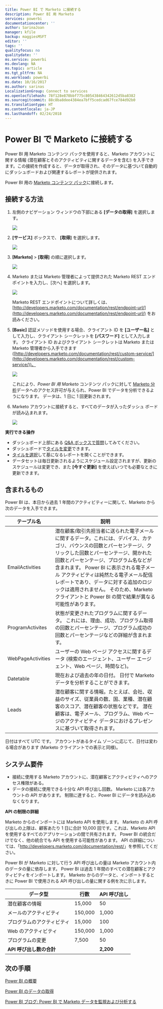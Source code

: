 ```yaml
---
title: Power BI で Marketo に接続する
description: Power BI 用 Marketo
services: powerbi
documentationcenter: ''
author: SarinaJoan
manager: kfile
backup: maggiesMSFT
editor: ''
tags: ''
qualityfocus: no
qualitydate: ''
ms.service: powerbi
ms.devlang: NA
ms.topic: article
ms.tgt_pltfrm: NA
ms.workload: powerbi
ms.date: 10/16/2017
ms.author: sarinas
LocalizationGroup: Connect to services
ms.openlocfilehash: 78f128e870bbf775c805438464342612d5ba8382
ms.sourcegitcommit: 88c8ba8dee4384ea7bff5cedcad67fce784d92b0
ms.translationtype: HT
ms.contentlocale: ja-JP
ms.lasthandoff: 02/24/2018
---
```

# <a name="connect-to-marketo-with-power-bi"></a>Power BI で Marketo に接続する
Power BI 用 Marketo コンテンツ パックを使用すると、Marketo アカウントに関する情報 (潜在顧客とそのアクティビティに関するデータを含む) を入手できます。この接続を作成すると、データが取得され、そのデータに基づいて自動的にダッシュボードおよび関連するレポートが提供されます。

Power BI 用の [Marketo コンテンツ パック](https://app.powerbi.com/getdata/services/marketo)に接続します。

## <a name="how-to-connect"></a>接続する方法
1. 左側のナビゲーション ウィンドウの下部にある **[データの取得]** を選択します。
   
   ![](media/service-connect-to-marketo/pbi_getdata.png)
2. **[サービス]** ボックスで、 **[取得]** を選択します。
   
   ![](media/service-connect-to-marketo/pbi_getservices.png) 
3. **[Marketo]** \> **[取得]** の順に選択します。
   
   ![](media/service-connect-to-marketo/marketo.png)
4. Marketo または Marketo 管理者によって提供された Marketo REST エンドポイントを入力し、[次へ] を選択します。
   
   ![](media/service-connect-to-marketo/pbi_marketoconnect.png)
   
   Marketo REST エンドポイントについて詳しくは、[http://developers.marketo.com/documentation/rest/endpoint-url/](http://developers.marketo.com/documentation/rest/endpoint-url/) をお読みください。
5. **[Basic]** 認証メソッドを使用する場合、クライアント ID を **[ユーザー名]** として入力し、クライアント シークレットを **[パスワード]** として入力します。 クライアント ID およびクライアント シークレットは Marketo または Marketo 管理者から入手できます ([http://developers.marketo.com/documentation/rest/custom-service/](http://developers.marketo.com/documentation/rest/custom-service/))。 
   
   ![](media/service-connect-to-marketo/pbi_marketosignin.png)
   
   これにより、*Power BI 用 Marketo* コンテンツ パックに対して [Marketo 分析](https://powerbi.microsoft.com/integrations/marketo)データへのアクセス許可が与えられ、Power BI でデータを分析できるようになります。 データは、1 日に 1 回更新されます。
6. Marketo アカウントに接続すると、すべてのデータが入ったダッシュ ボードが読み込まれます。
   
   ![](media/service-connect-to-marketo/pbi_marketodash.png)

**実行できる操作**

* ダッシュボード上部にある [Q&A ボックスで質問](power-bi-q-and-a.md)してみてください。
* ダッシュボードで[タイルを変更](service-dashboard-edit-tile.md)できます。
* [タイルを選択](service-dashboard-tiles.md)して基になるレポートを開くことができます。
* データセットは毎日更新されるようにスケジュール設定されますが、更新のスケジュールは変更でき、また **[今すぐ更新]** を使えばいつでも必要なときに更新できます。

## <a name="whats-included"></a>含まれるもの
Power BI は、本日から過去 1 年間のアクティビティーに関して、Marketo から次のデータを入手できます。

| テーブル名 | 説明 |
| --- | --- |
| EmailActivities |潜在顧客/取引先担当者に送られた電子メールに関するデータ。これには、デバイス、カテゴリ、バウンスの回数とパーセンテージ、クリックした回数とパーセンテージ、開かれた回数とパーセンテージ、プログラム名などが含まれます。 Power BI に表示される電子メール アクティビティは純然たる電子メール配信レポートであり、データに対する追加のロジックは適用されません。 そのため、Marketo クライアントと Power BI の間で結果が異なる可能性があります。 |
| ProgramActivites |状態が変更されたプログラムに関するデータ。 これには、理由、成功、プログラム取得の回数とパーセンテージ、プログラム成功の回数とパーセンテージなどの詳細が含まれます。 |
| WebPageActivities |ユーザーの Web ページ アクセスに関するデータ (検索のエージェント、ユーザー エージェント、Web ページ、時間など)。 |
| Datetable |現在および過去の年の日付。  日付で Marketo データを分析することができます。 |
| Leads |潜在顧客に関する情報。たとえば、会社、収益のサイズ、従業員の数、国、業種、潜在顧客のスコア、潜在顧客の状態などです。 潜在顧客は、電子メール、プログラム、Web ページのアクティビティ データにおけるプレゼンスに基づいて取得されます。 |

日付はすべて UTC です。 アカウントがあるタイム ゾーンに応じて、日付は変わる場合があります (Marketo クライアントでの表示と同様)。

## <a name="system-requirements"></a>システム要件
* 接続に使用する Marketo アカウントに、潜在顧客とアクティビティへのアクセス権限がある。
* データの接続に使用できる十分な API 呼び出し回数。  Marketo には各アカウントの API があります。  制限に達すると、Power BI にデータを読み込めなくなります。 

**API の制限の詳細**

Marketo からのインポートには Marketo API を使用します。 Marketo の API 呼び出しの上限は、顧客あたり 1 日に合計 10,000 回です。これは、Marketo API を使用するすべてのアプリケーションの間で共有されます。 Power BI の統合だけでなく、他の統合でも API を使用する可能性があります。 API の詳細については、「<http://developers.marketo.com/documentation/rest/>」を参照してください。

Power BI が Marketo に対して行う API 呼び出しの量は Marketo アカウント内のデータの量に依存します。 Power BI は過去 1 年間のすべての潜在顧客とアクティビティをインポートします。 Marketo からのデータと、インポートするときに Power BI で使用される API 呼び出しの量に関する例を次に示します。  

| データ型 | 行数 | API 呼び出し |
| --- | --- | --- |
| 潜在顧客の情報 |15,000 |50 |
| メールのアクティビティ |150,000 |1,000 |
| プログラムのアクティビティ |15,000 |100 |
| Web のアクティビティ |150,000 |1,000 |
| プログラムの変更 |7,500 |50 |
| **API 呼び出し数の合計** | |**2,200** |

## <a name="next-steps"></a>次の手順
[Power BI の概要](service-get-started.md)

[Power BI のデータの取得](service-get-data.md)

[Power BI ブログ: Power BI で Marketo データを監視および分析する](http://blogs.msdn.com/b/powerbi/archive/2015/03/19/monitor-and-analyze-your-marketo-data-with-power-bi.aspx)

